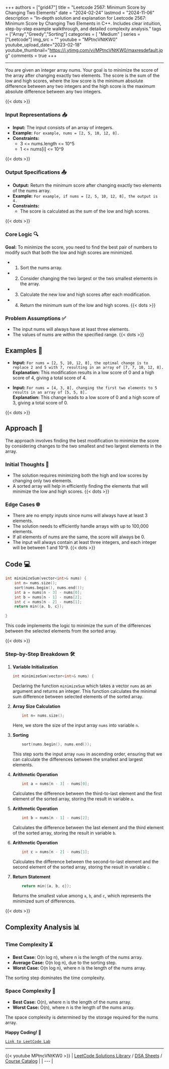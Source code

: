 
+++
authors = ["grid47"]
title = "Leetcode 2567: Minimum Score by Changing Two Elements"
date = "2024-02-24"
lastmod = "2024-11-06"
description = "In-depth solution and explanation for Leetcode 2567: Minimum Score by Changing Two Elements in C++. Includes clear intuition, step-by-step example walkthrough, and detailed complexity analysis."
tags = ["Array","Greedy","Sorting"]
categories = [
    "Medium"
]
series = ["Leetcode"]
img_src = ""
youtube = "MPtncVNtKW0"
youtube_upload_date="2023-02-18"
youtube_thumbnail="https://i.ytimg.com/vi/MPtncVNtKW0/maxresdefault.jpg"
comments = true
+++



---
You are given an integer array nums. Your goal is to minimize the score of the array after changing exactly two elements. The score is the sum of the low and high scores, where the low score is the minimum absolute difference between any two integers and the high score is the maximum absolute difference between any two integers.
<!--more-->
{{< dots >}}
### Input Representations 📥
- **Input:** The input consists of an array of integers.
- **Example:** `For example, nums = [2, 5, 10, 12, 8].`
- **Constraints:**
	- 3 <= nums.length <= 10^5
	- 1 <= nums[i] <= 10^9

{{< dots >}}
### Output Specifications 📤
- **Output:** Return the minimum score after changing exactly two elements of the nums array.
- **Example:** `For example, if nums = [2, 5, 10, 12, 8], the output is 4.`
- **Constraints:**
	- The score is calculated as the sum of the low and high scores.

{{< dots >}}
### Core Logic 🔍
**Goal:** To minimize the score, you need to find the best pair of numbers to modify such that both the low and high scores are minimized.

- 1. Sort the nums array.
- 2. Consider changing the two largest or the two smallest elements in the array.
- 3. Calculate the new low and high scores after each modification.
- 4. Return the minimum sum of the low and high scores.
{{< dots >}}
### Problem Assumptions ✅
- The input nums will always have at least three elements.
- The values of nums are within the specified range.
{{< dots >}}
## Examples 🧩
- **Input:** `For nums = [2, 5, 10, 12, 8], the optimal change is to replace 2 and 5 with 7, resulting in an array of [7, 7, 10, 12, 8].`  \
  **Explanation:** This modification results in a low score of 0 and a high score of 4, giving a total score of 4.

- **Input:** `For nums = [4, 3, 8], changing the first two elements to 5 results in an array of [5, 5, 8].`  \
  **Explanation:** This change leads to a low score of 0 and a high score of 3, giving a total score of 0.

{{< dots >}}
## Approach 🚀
The approach involves finding the best modification to minimize the score by considering changes to the two smallest and two largest elements in the array.

### Initial Thoughts 💭
- The solution requires minimizing both the high and low scores by changing only two elements.
- A sorted array will help in efficiently finding the elements that will minimize the low and high scores.
{{< dots >}}
### Edge Cases 🌐
- There are no empty inputs since nums will always have at least 3 elements.
- The solution needs to efficiently handle arrays with up to 100,000 elements.
- If all elements of nums are the same, the score will always be 0.
- The input will always contain at least three integers, and each integer will be between 1 and 10^9.
{{< dots >}}
## Code 💻
```cpp
int minimizeSum(vector<int>& nums) {
    int n= nums.size();
    sort(nums.begin(), nums.end());
    int a = nums[n - 3] - nums[0];
    int b = nums[n - 1] - nums[2];
    int c = nums[n - 2] - nums[1];
    return min({a, b, c});
    
}
```

This code implements the logic to minimize the sum of the differences between the selected elements from the sorted array.

{{< dots >}}
### Step-by-Step Breakdown 🛠️
1. **Variable Initialization**
	```cpp
	int minimizeSum(vector<int>& nums) {
	```
	Declaring the function `minimizeSum` which takes a vector `nums` as an argument and returns an integer. This function calculates the minimal sum difference between selected elements of the sorted array.

2. **Array Size Calculation**
	```cpp
	    int n= nums.size();
	```
	Here, we store the size of the input array `nums` into variable `n`.

3. **Sorting**
	```cpp
	    sort(nums.begin(), nums.end());
	```
	This step sorts the input array `nums` in ascending order, ensuring that we can calculate the differences between the smallest and largest elements.

4. **Arithmetic Operation**
	```cpp
	    int a = nums[n - 3] - nums[0];
	```
	Calculates the difference between the third-to-last element and the first element of the sorted array, storing the result in variable `a`.

5. **Arithmetic Operation**
	```cpp
	    int b = nums[n - 1] - nums[2];
	```
	Calculates the difference between the last element and the third element of the sorted array, storing the result in variable `b`.

6. **Arithmetic Operation**
	```cpp
	    int c = nums[n - 2] - nums[1];
	```
	Calculates the difference between the second-to-last element and the second element of the sorted array, storing the result in variable `c`.

7. **Return Statement**
	```cpp
	    return min({a, b, c});
	```
	Returns the smallest value among `a`, `b`, and `c`, which represents the minimized sum of differences.

{{< dots >}}
## Complexity Analysis 📊
### Time Complexity ⏳
- **Best Case:** O(n log n), where n is the length of the nums array.
- **Average Case:** O(n log n), due to the sorting step.
- **Worst Case:** O(n log n), where n is the length of the nums array.

The sorting step dominates the time complexity.

### Space Complexity 💾
- **Best Case:** O(n), where n is the length of the nums array.
- **Worst Case:** O(n), where n is the length of the nums array.

The space complexity is determined by the storage required for the nums array.

**Happy Coding! 🎉**


[`Link to LeetCode Lab`](https://leetcode.com/problems/minimum-score-by-changing-two-elements/description/)

---
{{< youtube MPtncVNtKW0 >}}
| [LeetCode Solutions Library](https://grid47.xyz/leetcode/) / [DSA Sheets](https://grid47.xyz/sheets/) / [Course Catalog](https://grid47.xyz/courses/) |
| --- |
